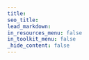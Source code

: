 ```yaml
---
title:
seo_title:
lead_markdown:
in_resources_menu: false
in_toolkit_menu: false
_hide_content: false
---
```

